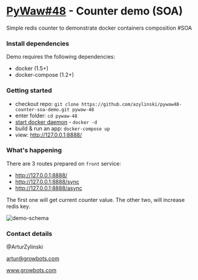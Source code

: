 # [PyWaw#48](http://pywaw.org/48/) - Counter demo (SOA)

Simple redis counter to demonstrate docker containers composition #SOA

### Install dependencies

Demo requires the following dependencies:

- docker (1.5+)
- docker-compose (1.2+)

### Getting started

- checkout repo: ```git clone https://github.com/azylinski/pywaw48-counter-soa-demo.git pywaw-48```
- enter folder: ```cd pywaw-48```
- [start docker daemon](https://docs.docker.com/reference/commandline/cli/#daemon) - ```docker -d```
- build & run an app: ```docker-compose up```
- view: http://127.0.0.1:8888/

### What's happening

There are 3 routes prepared on ```front``` service:
- http://127.0.0.1:8888/
- http://127.0.0.1:8888/sync
- http://127.0.0.1:8888/async

The first one will get current counter value. The other two, will increase redis key.

![demo-schema](https://cloud.githubusercontent.com/assets/493243/8180693/0cabfad2-1420-11e5-96eb-afab21f10ec0.png)

### Contact details

@ArturZylinski

artur@growbots.com

www.growbots.com
